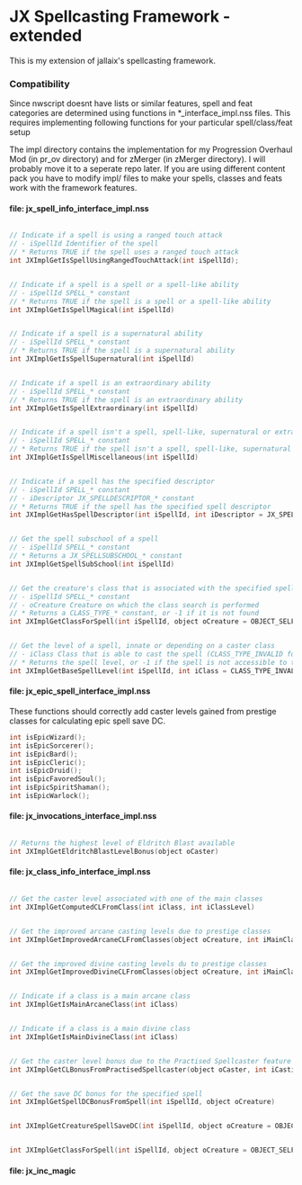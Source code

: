 # JX Spellcasting Framework - extended

This is my extension of jallaix's spellcasting framework.

### Compatibility

Since nwscript doesnt have lists or similar features, spell and feat categories are determined using functions in *_interface_impl.nss files. This requires implementing following functions for your particular spell/class/feat setup

The impl directory contains the implementation for my Progression Overhaul Mod (in pr_ov directory) and for zMerger (in zMerger directory). I will probably move it to a seperate repo later. If you are using different content pack you have to modify impl/ files to make your spells, classes and feats work with the framework features.


#### file: jx_spell_info_interface_impl.nss



``` c++

// Indicate if a spell is using a ranged touch attack
// - iSpellId Identifier of the spell
// * Returns TRUE if the spell uses a ranged touch attack
int JXImplGetIsSpellUsingRangedTouchAttack(int iSpellId);


// Indicate if a spell is a spell or a spell-like ability
// - iSpellId SPELL_* constant
// * Returns TRUE if the spell is a spell or a spell-like ability
int JXImplGetIsSpellMagical(int iSpellId)


// Indicate if a spell is a supernatural ability
// - iSpellId SPELL_* constant
// * Returns TRUE if the spell is a supernatural ability
int JXImplGetIsSpellSupernatural(int iSpellId)


// Indicate if a spell is an extraordinary ability
// - iSpellId SPELL_* constant
// * Returns TRUE if the spell is an extraordinary ability
int JXImplGetIsSpellExtraordinary(int iSpellId)


// Indicate if a spell isn't a spell, spell-like, supernatural or extraordinary ability
// - iSpellId SPELL_* constant
// * Returns TRUE if the spell isn't a spell, spell-like, supernatural or extraordinary ability
int JXImplGetIsSpellMiscellaneous(int iSpellId)


// Indicate if a spell has the specified descriptor
// - iSpellId SPELL_* constant
// - iDescriptor JX_SPELLDESCRIPTOR_* constant
// * Returns TRUE if the spell has the specified spell descriptor
int JXImplGetHasSpellDescriptor(int iSpellId, int iDescriptor = JX_SPELLDESCRIPTOR_ANY)


// Get the spell subschool of a spell
// - iSpellId SPELL_* constant
// * Returns a JX_SPELLSUBSCHOOL_* constant
int JXImplGetSpellSubSchool(int iSpellId)


// Get the creature's class that is associated with the specified spell
// - iSpellId SPELL_* constant
// - oCreature Creature on which the class search is performed
// * Returns a CLASS_TYPE_* constant, or -1 if it is not found
int JXImplGetClassForSpell(int iSpellId, object oCreature = OBJECT_SELF)


// Get the level of a spell, innate or depending on a caster class
// - iClass Class that is able to cast the spell (CLASS_TYPE_INVALID for innate)
// * Returns the spell level, or -1 if the spell is not accessible to the class
int JXImplGetBaseSpellLevel(int iSpellId, int iClass = CLASS_TYPE_INVALID)
```



#### file: jx_epic_spell_interface_impl.nss

These functions should correctly add caster levels gained from prestige classes for calculating epic spell save DC.

``` c++
int isEpicWizard();
int isEpicSorcerer();
int isEpicBard();
int isEpicCleric();
int isEpicDruid();
int isEpicFavoredSoul();
int isEpicSpiritShaman();
int isEpicWarlock();
```



#### file: jx_invocations_interface_impl.nss

``` c++

// Returns the highest level of Eldritch Blast available
int JXImplGetEldritchBlastLevelBonus(object oCaster)
```



#### file: jx_class_info_interface_impl.nss

``` c++

// Get the caster level associated with one of the main classes
int JXImplGetComputedCLFromClass(int iClass, int iClassLevel)


// Get the improved arcane casting levels due to prestige classes
int JXImplGetImprovedArcaneCLFromClasses(object oCreature, int iMainClass)


// Get the improved divine casting levels du to prestige classes
int JXImplGetImprovedDivineCLFromClasses(object oCreature, int iMainClass)


// Indicate if a class is a main arcane class
int JXImplGetIsMainArcaneClass(int iClass)


// Indicate if a class is a main divine class
int JXImplGetIsMainDivineClass(int iClass)


// Get the caster level bonus due to the Practised Spellcaster feature
int JXImplGetCLBonusFromPractisedSpellcaster(object oCaster, int iCastingClass, int iCastingLevels)


// Get the save DC bonus for the specified spell
int JXImplGetSpellDCBonusFromSpell(int iSpellId, object oCreature)


int JXImplGetCreatureSpellSaveDC(int iSpellId, object oCreature = OBJECT_SELF, int iClass = CLASS_TYPE_INVALID)


int JXImplGetClassForSpell(int iSpellId, object oCreature = OBJECT_SELF)
```



#### file: jx_inc_magic

